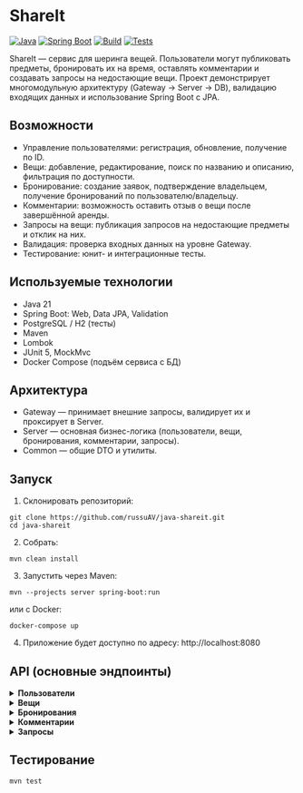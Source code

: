 # ShareIt
[![Java](https://img.shields.io/badge/Java-21-blue)](https://www.oracle.com/java/)
[![Spring Boot](https://img.shields.io/badge/Spring%20Boot-green)](https://spring.io/projects/spring-boot)
[![Build](https://img.shields.io/badge/Maven-success)](https://maven.apache.org/)
[![Tests](https://img.shields.io/badge/JUnit5-brightgreen)](https://junit.org/junit5/)

ShareIt — сервис для шеринга вещей. Пользователи могут публиковать предметы, бронировать их на время, оставлять 
комментарии и создавать запросы на недостающие вещи.
Проект демонстрирует многомодульную архитектуру (Gateway → Server → DB), валидацию входящих данных и 
использование Spring Boot с JPA.

## Возможности
- Управление пользователями: регистрация, обновление, получение по ID.
- Вещи: добавление, редактирование, поиск по названию и описанию, фильтрация по доступности.
- Бронирование: создание заявок, подтверждение владельцем, получение бронирований по пользователю/владельцу.
- Комментарии: возможность оставить отзыв о вещи после завершённой аренды.
- Запросы на вещи: публикация запросов на недостающие предметы и отклик на них.
- Валидация: проверка входных данных на уровне Gateway.
- Тестирование: юнит- и интеграционные тесты.

## Используемые технологии
- Java 21
- Spring Boot: Web, Data JPA, Validation
- PostgreSQL / H2 (тесты)
- Maven
- Lombok
- JUnit 5, MockMvc
- Docker Compose (подъём сервиса с БД)

## Архитектура
- Gateway — принимает внешние запросы, валидирует их и проксирует в Server.
- Server — основная бизнес-логика (пользователи, вещи, бронирования, комментарии, запросы).
- Common — общие DTO и утилиты.

## Запуск
1.	Склонировать репозиторий:
```
git clone https://github.com/russuAV/java-shareit.git
cd java-shareit
```
2. Собрать:

```mvn clean install```

3. Запустить через Maven:
```
mvn --projects server spring-boot:run
```
   или с Docker:
   ```
   docker-compose up
   ```
4. Приложение будет доступно по адресу: http://localhost:8080

## API (основные эндпоинты)

<details>
  <summary><b>Пользователи</b></summary>

- POST /users — создать
- GET /users/{id} — получить
- PATCH /users/{id} — обновить
- DELETE /users/{id} — удалить
</details>

<details>
  <summary><b>Вещи</b></summary>

-	POST /items — добавить
-	PATCH /items/{id} — обновить
-	GET /items/{id} — получить по ID
-	GET /items/search?text={query} — поиск по названию/описанию

</details>

<details>
  <summary><b>Бронирования</b></summary>

-	POST /bookings — создать
-	PATCH /bookings/{bookingId}?approved={true|false} — подтверждение владельцем
-	GET /bookings/{id} — получить бронирование
-	GET /bookings?state={ALL|CURRENT|PAST|FUTURE|WAITING|REJECTED} — список по пользователю
-	GET /bookings/owner?state=... — список по владельцу вещей

</details>

<details>
  <summary><b>Комментарии</b></summary>

-	POST /items/{itemId}/comment — добавить отзыв (после аренды)

</details>

<details>
  <summary><b>Запросы</b></summary>

-	POST /requests — создать запрос на вещь
-	GET /requests — получить свои запросы
-	GET /requests/all — получить все запросы
-	GET /requests/{id} — получить конкретный запрос

</details>

## Тестирование
```mvn test```
